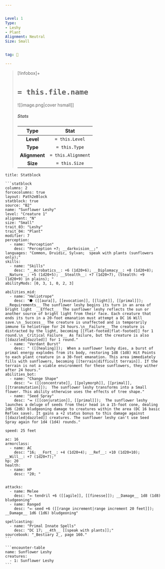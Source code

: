 ```yaml
---


Level: 1
Type:
- Leshy
- Plant
Alignment: Neutral
Size: Small


tag: 👹

---
```


> [!infobox]+
> #  `= this.file.name`
> ![[image.png|cover hsmall]]
> ##### Stats
> Type | Stat |
> :---:|:---:|
> **Level** | `= this.Level` |
> **Type** | `= this.Type` |
> **Alignment** | `= this.Alignment` |
> **Size** | `= this.Size` |



````ad-info
title: Statblock

```statblock
columns: 2
forcecolumns: true
layout: Path2eBlock
statblock: true
source: "B2"
name: "Sunflower Leshy"
level: "Creature 1"
alignment: "N"
size: "Small"
trait_03: "Leshy"
trait_04: "Plant"
modifier: 7
perception:
  - name: "Perception"
    desc: "Perception +7; __darkvision__;"
languages: "Common, Druidic, Sylvan;  speak with plants (sunflowers only);"
skills:
  - name: "Skills"
    desc: "__Acrobatics__: +6 (1d20+6); __Diplomacy__: +8 (1d20+8); __Nature__: +5 (1d20+5); __Stealth__: +7 (1d20+7), (Stealth: +9 (1d20+9) in plains); "
abilityMods: [0, 3, 1, 0, 2, 3]

abilities_mid:
  - name: "Heliotrope"
    desc: "⭓ ([[aura]], [[evocation]], [[light]], [[primal]]); __Requirements__ The sunflower leshy begins its turn in an area of bright light  __Effect__  The sunflower leshy reflects the sun or another source of bright light from their face. Each creature that ends its turn in a 20-foot emanation must attempt a DC 16 Will save.\n__Success__ The creature is unaffected and is temporarily immune to heliotrope for 24 hours.\n__Failure__ The creature is distracted by the light, becoming [[flat-footed|flat-footed]] for 1 round.\n__Critical Failure__ As failure, but the creature is also [[dazzled|dazzled]] for 1 round."
  - name: "Verdant Burst"
    desc: " ([[healing]]);  When a sunflower leshy dies, a burst of primal energy explodes from its body, restoring 1d8 (1d8) Hit Points to each plant creature in a 30-foot emanation. This area immediately fills with sunflowers, becoming [[terrain|difficult terrain]]. If the terrain is not a viable environment for these sunflowers, they wither after 24 hours."
abilities_bot:
  - name: "Change Shape"
    desc: "⬻ ([[concentrate]], [[polymorph]], [[primal]], [[transmutation]]);  The sunflower leshy transforms into a Small flower. This ability otherwise uses the effects of tree shape."
  - name: "Seed Spray"
    desc: "⬺ ([[conjuration]], [[primal]]);  The sunflower leshy launches a deluge of seeds from their head in a 15-foot cone, dealing 2d6 (2d6) bludgeoning damage to creatures within the area (DC 16 basic Reflex save). It gains a +2 status bonus to this damage against [[dazzled|dazzled]] creatures. The sunflower leshy can't use Seed Spray again for 1d4 (1d4) rounds."

speed: 25 feet

ac: 16
armorclass:
  - name: AC
    desc: "16; __Fort__: +4 (1d20+4); __Ref__: +10 (1d20+10); __Will__: +7 (1d20+7);"
hp: 20
health:
  - name: HP
    desc: "20; "


attacks:
  - name: Melee
    desc: "⬻ tendril +6 ([[agile]], [[finesse]]); __Damage__ 1d8 (1d8) bludgeoning"
  - name: Ranged
    desc: "⬻ seed +6 ([[range increment|range increment 20 feet]]); __Damage__ 1d6 (1d6) bludgeoning"

spellcasting:
  - name: "Primal Innate Spells"
    desc: "DC 17; __4th__ [[speak with plants]];"
sourcebook: "_Bestiary 2_, page 160."
```

```encounter-table
name: Sunflower Leshy
creatures:
  - 1: Sunflower Leshy
```

````


